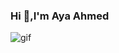 ### Hi 👋,I'm Aya Ahmed
<img src="https://media4.giphy.com/media/qc5fbrb4qpupRA9r4o/200w.gif?cid=6c09b952ral0vho3s8y9y2lpv6234v7eigg8m4kvgucyb313&rid=200w.gif&ct=g" alt="gif">
